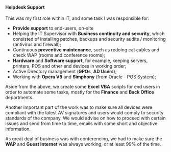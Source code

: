 #### Helpdesk Support
This was my first role within IT, and some task I was responsible for:

- **Provide support** to end-users, on-site
- Helping the IT Supervisor with **Business continuity and security**, which consisted of installing patches, backups
and security audits / monitoring (antivirus and firewall);
- Continuous **preventive maintenance**, such as redoing cat cables and check WAP (rooms and conference rooms);
- **Hardware** and **Software support**, for example, keeping servers, printers, POS and other end devices in working order;
- Active Directory management (**GPOs**, **AD Users**);
- Working with **Opera V5** and **Simphony** (from Oracle - POS System);

Aside from the above, we create some **Excel VBA** scripts for end users in order to automate some tasks, mostly for the **Finance** and **Back Office** departments.

Another important part of the work was to make sure all devices were compliant with the latest AV signatures and users would comply to security standards of the company.
We would advise on how to proceed with certain issues and send from time to time, emails with some short and objective information.

As great deal of business was with conferencing, we had to make sure the **WAP** and **Guest Internet** was always working, or at least 99% of the time.

